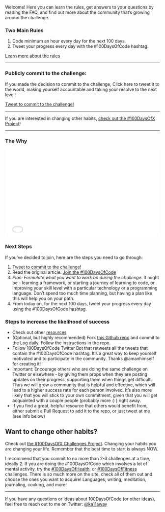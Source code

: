 <article class="cf ph3 ph5-l pv3 pv4-l f4 tc-l center measure-wide lh-copy mid-gray">

Welcome! Here you can learn the rules, get answers to your questions by reading the FAQ, and find out more about the community that’s growing around the challenge.

### Two Main Rules

1.  Code minimum an hour every day for the next 100 days.
2.  Tweet your progress every day with the #100DaysOfCode hashtag.

[Learn more about the rules](/rules)

---

### Publicly commit to the challenge:

If you made the decision to commit to the challenge, Click here to tweet it to the world, making yourself accountable and taking your resolve to the next level!

[Tweet to commit to the challenge!](https://twitter.com/intent/tweet?text=I%27m%20publicly%20committing%20to%20the%20100DaysOfCode%20Challenge%20starting%20today!%20Learn%20More%20and%20Join%20me!&url=https://100DaysOfCode.com&hashtags=100DaysOfCode)

---

If you are interested in changing other habits, [check out the #100DaysOfX Project](https://100daysofx.com/)!

---

### The Why

<div style="position: relative; padding-bottom: 56.25%; height: 0; overflow: hidden;"><iframe src="//www.youtube.com/embed/6y5P7O7YlBU" style="position: absolute; top: 0; left: 0; width: 100%; height: 100%; border:0;" allowfullscreen="" title="YouTube Video"></iframe></div>

### Next Steps

If you’ve decided to join, here are the steps you need to go through:

1.  [Tweet to commit to the challenge!](https://twitter.com/intent/tweet?text=I%27m%20publicly%20committing%20to%20the%20100DaysOfCode%20Challenge%20starting%20today!%20Learn%20More%20and%20Join%20me!&url=https://100DaysOfCode.com&hashtags=100DaysOfCode)
2.  Read the original article: [Join the #100DaysOfCode](https://medium.freecodecamp.com/join-the-100daysofcode-556ddb4579e4)
3.  _Plan: Formulate what you want to work on during the challenge_. It might be - learning a framework, or starting a journey of learning to code, or improving your skill level with a particular technology or a programming language. Don’t spend too much time planning, but having a plan like this will help you on your path.
4.  From today on, for the next 100 days, tweet your progress every day using the #100DaysOfCode hashtag.

### Steps to increase the likelihood of success

- Check out other [resources](/resources)
- (Optional, but highly recommended) Fork [this Github repo](https://github.com/Kallaway/100-days-of-code) and commit to the Log daily. Follow the instructions in the repo.
- Follow 100DaysOfCode Twitter Bot that retweets all the tweets that contain the #100DaysOfCode hashtag. It’s a great way to keep yourself motivated and to participate in the community. Thanks @amanhimself for creating it!
- Important: Encourage others who are doing the same challenge on Twitter or elsewhere - by giving them props when they are posting updates on their progress, supporting them when things get difficult. Thus we will grow a community that is helpful and effective, which will lead to a higher success rate for each person involved. It’s also more likely that you will stick to your own commitment, given that you will get acquainted with a couple people (probably more :) ) right away.
- If you find a great, helpful resource that others would benefit from, either submit a Pull Request to add it to the repo, or just tweet at me (see info below)

## Want to change other habits?

Check out [the #100DaysOfX Challenges Project](https://100daysofx.com/). Changing your habits you are changing your life. Remember that the best time to start is always NOW.

I recommend that you commit to no more than 2-3 challenges at a time, ideally 2\. If you are doing the #100DaysOfCode which involves a lot of mental activity, try the [#100DaysOfHealth](https://100daysofx.com/where-x-is/health/), or [#100DaysOfFitness](https://100daysofx.com/challenges/) challenges. There is so much more on the site, check all of them out and choose the ones you want to acquire! Languages, writing, meditation, journaling, cooking, and more!

---

If you have any questions or ideas about 100DaysOfCode (or other ideas), feel free to reach out to me on Twitter: [@ka11away](https://twitter.com/ka11away)

</article>
